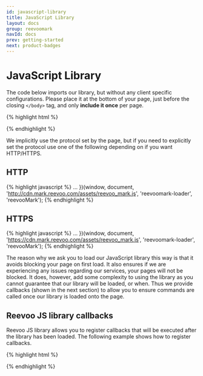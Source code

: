 ```yaml
---
id: javascript-library
title: JavaScript Library
layout: docs
group: reevoomark
navId: docs
prev: getting-started
next: product-badges
---
```


JavaScript Library
=============================

The code below imports our library, but without any client specific configurations. Please place it at the bottom of your page, just before the closing ```</body>``` tag, and only __include it once__ per page.

{% highlight html %}
<!-- protocol-relative URL -->
<script id="reevoomark-loader" type="text/javascript" charset="utf-8">
  (function(w,d,u,i,f,s,l) {
    s=d.createElement('script');s.type='text/javascript';s.src=u;
    l=d.getElementById(i);l.parentNode.insertBefore(s,l);w['ReevooMarkHandlerName']=f;
    w[f]=function(){(w[f].q=w[f].q||[]).push(arguments)}
  })(window, document, '//cdn.mark.reevoo.com/assets/reevoo_mark.js', 'reevoomark-loader', 'reevooMark');
</script>
{% endhighlight %}

We implicitly use the protocol set by the page, but if you need to explicitly set the protocol use one of the following depending on if you want HTTP/HTTPS.

HTTP
----

{% highlight javascript %}
  ...
  })(window, document, 'http://cdn.mark.reevoo.com/assets/reevoo_mark.js', 'reevoomark-loader', 'reevooMark');
{% endhighlight %}

HTTPS
-----

{% highlight javascript %}
  ...
  })(window, document, 'https://cdn.mark.reevoo.com/assets/reevoo_mark.js', 'reevoomark-loader', 'reevooMark');
{% endhighlight %}

The reason why we ask you to load our JavaScript library this way is that it avoids blocking your page on first load. It also ensures if we are experiencing any issues regarding our services, your pages will not be blocked. It does, however, add some complexity to using the library as you cannot guarantee that our library will be loaded, or when. Thus we provide callbacks (shown in the next section) to allow you to ensure commands are called once our library is loaded onto the page.

Reevoo JS library callbacks
----

Reevoo JS library allows you to register callbacks that will be executed after the library has been loaded. The following example shows how to register callbacks.

{% highlight html %}
<script type="text/javascript">
  if (typeof window.afterReevooMarkLoaded === 'undefined') { window.afterReevooMarkLoaded = []; }
  window.afterReevooMarkLoaded.push( function () { alert('Reevoo JS library loaded'); },
</script>
{% endhighlight %}


